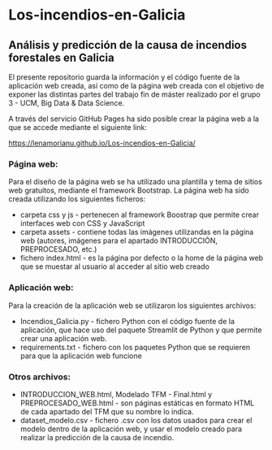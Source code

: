 # Los-incendios-en-Galicia
## Análisis y predicción de la causa de incendios forestales en Galicia

El presente repositorio guarda la información y el código fuente de la aplicación web creada, así como de la página web creada con el objetivo de exponer las distintas partes del trabajo fin de máster realizado por el grupo 3 - UCM, Big Data & Data Science.

A través del servicio GitHub Pages ha sido posible crear la página web a la que se accede mediante el siguiente link:

https://lenamorianu.github.io/Los-incendios-en-Galicia/

### Página web:

Para el diseño de la página web se ha utilizado una plantilla y tema de sitios web gratuitos, mediante el framework Bootstrap.
La página web ha sido creada utilizando los siguientes ficheros:

- carpeta css y js - pertenecen al framework Boostrap que permite crear interfaces web con CSS y JavaScript
- carpeta assets - contiene todas las imágenes utilizandas en la página web (autores, imágenes para el apartado INTRODUCCIÓN, PREPROCESADO, etc.)
- fichero index.html - es la página por defecto o la home de la página web que se muestar al usuario al acceder al sitio web creado


### Aplicación web:

Para la creación de la aplicación web se utilizaron los siguientes archivos:

- Incendios_Galicia.py - fichero Python con el código fuente de la aplicación, que hace uso del paquete Streamlit de Python y que permite crear una aplicación web.
- requirements.txt - fichero con los paquetes Python que se requieren para que la aplicación web funcione


### Otros archivos:

- INTRODUCCION_WEB.html, Modelado TFM - Final.html y PREPROCESADO_WEB.html - son páginas estáticas en formato HTML de cada apartado del TFM que su nombre lo indica.
- dataset_modelo.csv - fichero .csv con los datos usados para crear el modelo dentro de la aplicación web, y usar el modelo creado para realizar la predicción de la causa de incendio.

